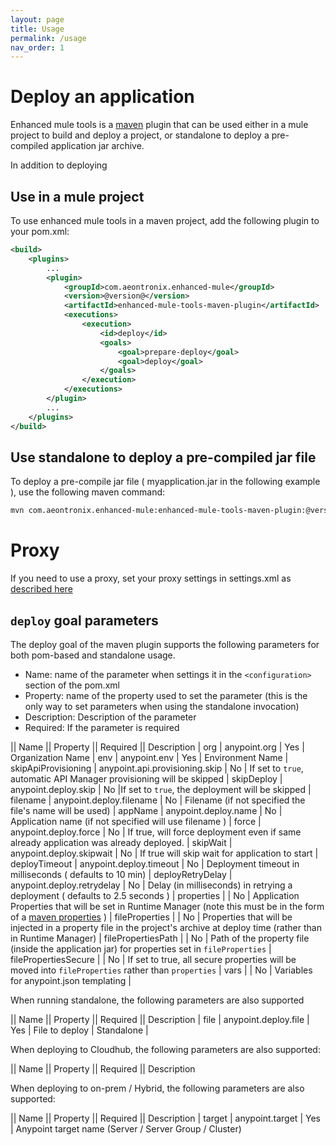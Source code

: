 ```yaml
---
layout: page
title: Usage
permalink: /usage
nav_order: 1
---
```

# Deploy an application

Enhanced mule tools is a [maven](https://maven.apache.org/) plugin that can be used
either in a mule project to build and deploy a project, or standalone to deploy a pre-compiled 
application jar archive.

In addition to deploying

## Use in a mule project

To use enhanced mule tools in a maven project, add the following plugin to your pom.xml:

```xml
<build>
    <plugins>
        ...
        <plugin>
            <groupId>com.aeontronix.enhanced-mule</groupId>
            <version>@version@</version>
            <artifactId>enhanced-mule-tools-maven-plugin</artifactId>
            <executions>
                <execution>
                    <id>deploy</id>
                    <goals>
                        <goal>prepare-deploy</goal>
                        <goal>deploy</goal>
                    </goals>
                </execution>
            </executions>
        </plugin>
        ...
    </plugins>
</build>
```

## Use standalone to deploy a pre-compiled jar file

To deploy a pre-compile jar file ( myapplication.jar in the following example ), use the following 
maven command:

```bash
mvn com.aeontronix.enhanced-mule:enhanced-mule-tools-maven-plugin:@version@:deploy -Dfile=myapplication.jar
```

# Proxy

If you need to use a proxy, set your proxy settings in settings.xml as [described here](https://maven.apache.org/guides/mini/guide-proxies.html)

## `deploy` goal parameters

The deploy goal of the maven plugin supports the following parameters for both pom-based and standalone usage.

- Name: name of the parameter when settings it in the `<configuration>` section of the pom.xml
- Property: name of the property used to set the parameter (this is the only way to set parameters when using the standalone invocation)
- Description: Description of the parameter
- Required: If the parameter is required

|| Name || Property || Required || Description
| org | anypoint.org | Yes | Organization Name
| env | anypoint.env | Yes | Environment Name
| skipApiProvisioning | anypoint.api.provisioning.skip | No | If set to `true`, automatic API Manager provisioning will be skipped
| skipDeploy | anypoint.deploy.skip | No |If set to `true`, the deployment will be skipped
| filename | anypoint.deploy.filename | No | Filename (if not specified the file's name will be used)
| appName | anypoint.deploy.name | No | Application name (if not specified will use filename )
| force | anypoint.deploy.force | No | If true, will force deployment even if same already application was already deployed.
| skipWait | anypoint.deploy.skipwait | No | If true will skip wait for application to start
| deployTimeout | anypoint.deploy.timeout | No | Deployment timeout in milliseconds ( defaults to 10 min)
| deployRetryDelay | anypoint.deploy.retrydelay | No | Delay (in milliseconds) in retrying a deployment ( defaults to 2.5 seconds )
| properties | | No | Application Properties that will be set in Runtime Manager (note this must be in the form of a [maven properties](https://maven.apache.org/pom.html#Properties) ) 
| fileProperties | | No | Properties that will be injected in a property file in the project's archive at deploy time (rather than in Runtime Manager)
| filePropertiesPath | | No | Path of the property file (inside the application jar) for properties set in `fileProperties`
| filePropertiesSecure | | No | If set to true, all secure properties will be moved into `fileProperties` rather than `properties`
| vars | | No | Variables for anypoint.json templating |

When running standalone, the following parameters are also supported

|| Name || Property || Required || Description
| file | anypoint.deploy.file | Yes | File to deploy | Standalone |

When deploying to Cloudhub, the following parameters are also supported:

|| Name || Property || Required || Description

When deploying to on-prem / Hybrid, the following parameters are also supported:

|| Name || Property || Required || Description
| target | anypoint.target | Yes | Anypoint target name (Server / Server Group / Cluster)
